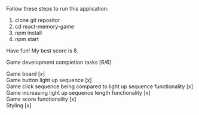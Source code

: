 Follow these steps to run this application:

1. clone git repositor
2. cd react-memory-game
3. npm install
4. npm start

Have fun! My best score is 8.

Game development completion tasks [6/6]

Game board [x]<br />
Game button light up sequence [x]<br />
Game click sequence being compared to light up sequence functionality [x]<br />
Game increasing light up sequence length functionality [x]<br />
Game score functionality [x]<br />
Styling [x]<br />

